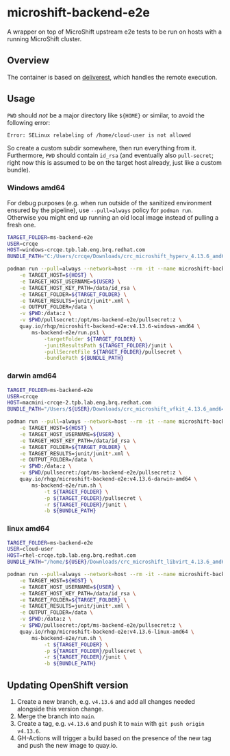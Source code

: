 # microshift-backend-e2e

A wrapper on top of MicroShift upstream e2e tests to be run on hosts with a running MicroShift cluster.

## Overview

The container is based on [deliverest](https://github.com/adrianriobo/deliverest), which handles the remote execution.

## Usage

`PWD` should *not* be a major directory like `${HOME}` or similar, to avoid the following error:
```bash
Error: SELinux relabeling of /home/cloud-user is not allowed
```
So create a custom subdir somewhere, then run everything from it. Furthermore, `PWD` should contain `id_rsa` (and eventually also `pull-secret`; right now this is assumed to be on the target host already, just like a custom bundle).

### Windows amd64

For debug purposes (e.g. when run outside of the sanitized environment ensured by the pipeline), use `--pull=always` policy for `podman run`. Otherwise you might end up running an old local image instead of pulling a fresh one.

```bash
TARGET_FOLDER=ms-backend-e2e
USER=crcqe
HOST=windows-crcqe.tpb.lab.eng.brq.redhat.com
BUNDLE_PATH="C:/Users/crcqe/Downloads/crc_microshift_hyperv_4.13.6_amd64.crcbundle"

podman run --pull=always --network=host --rm -it --name microshift-backend-e2e \
    -e TARGET_HOST=${HOST} \
    -e TARGET_HOST_USERNAME=${USER} \
    -e TARGET_HOST_KEY_PATH=/data/id_rsa \
    -e TARGET_FOLDER=${TARGET_FOLDER} \
    -e TARGET_RESULTS=junit/junit*.xml \
    -e OUTPUT_FOLDER=/data \
    -v $PWD:/data:z \
    -v $PWD/pullsecret:/opt/ms-backend-e2e/pullsecret:z \
    quay.io/rhqp/microshift-backend-e2e:v4.13.6-windows-amd64 \
        ms-backend-e2e/run.ps1 \
            -targetFolder ${TARGET_FOLDER} \
            -junitResultsPath ${TARGET_FOLDER}/junit \
            -pullSecretFile ${TARGET_FOLDER}/pullsecret \
            -bundlePath ${BUNDLE_PATH}
```

### darwin amd64

```bash
TARGET_FOLDER=ms-backend-e2e
USER=crcqe
HOST=macmini-crcqe-2.tpb.lab.eng.brq.redhat.com
BUNDLE_PATH="/Users/${USER}/Downloads/crc_microshift_vfkit_4.13.6_amd64.crcbundle"

podman run --pull=always --network=host --rm -it --name microshift-backend-e2e-darwin \
    -e TARGET_HOST=${HOST} \
    -e TARGET_HOST_USERNAME=${USER} \
    -e TARGET_HOST_KEY_PATH=/data/id_rsa \
    -e TARGET_FOLDER=${TARGET_FOLDER} \
    -e TARGET_RESULTS=junit/junit*.xml \
    -e OUTPUT_FOLDER=/data \
    -v $PWD:/data:z \
    -v $PWD/pullsecret:/opt/ms-backend-e2e/pullsecret:z \
    quay.io/rhqp/microshift-backend-e2e:v4.13.6-darwin-amd64 \
        ms-backend-e2e/run.sh \
            -t ${TARGET_FOLDER} \
            -p ${TARGET_FOLDER}/pullsecret \
            -r ${TARGET_FOLDER}/junit \
            -b ${BUNDLE_PATH}
```

### linux amd64

```bash
TARGET_FOLDER=ms-backend-e2e
USER=cloud-user
HOST=rhel-crcqe.tpb.lab.eng.brq.redhat.com
BUNDLE_PATH="/home/${USER}/Downloads/crc_microshift_libvirt_4.13.6_amd64.crcbundle"

podman run --pull=always --network=host --rm -it --name microshift-backend-e2e \
    -e TARGET_HOST=${HOST} \
    -e TARGET_HOST_USERNAME=${USER} \
    -e TARGET_HOST_KEY_PATH=/data/id_rsa \
    -e TARGET_FOLDER=${TARGET_FOLDER} \
    -e TARGET_RESULTS=junit/junit*.xml \
    -e OUTPUT_FOLDER=/data \
    -v $PWD:/data:z \
    -v $PWD/pullsecret:/opt/ms-backend-e2e/pullsecret:z \
    quay.io/rhqp/microshift-backend-e2e:v4.13.6-linux-amd64 \
        ms-backend-e2e/run.sh \
            -t ${TARGET_FOLDER} \
            -p ${TARGET_FOLDER}/pullsecret \
            -r ${TARGET_FOLDER}/junit \
            -b ${BUNDLE_PATH}
```

## Updating OpenShift version

1. Create a new branch, e.g. `v4.13.6` and add all changes needed alongside this version change.
2. Merge the branch into `main`. 
3. Create a tag, e.g. `v4.13.6` and push it to `main` with `git push origin v4.13.6`. 
4. GH-Actions will trigger a build based on the presence of the new tag and push the new image to quay.io.